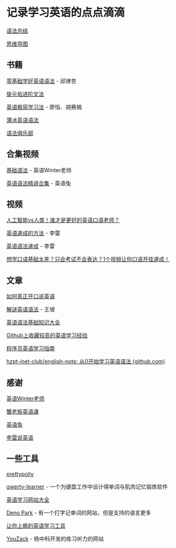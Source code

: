 # 记录学习英语的点点滴滴

[语法总结](/grammar.md)

[思维导图](https://www.zhixi.com/view/68f20a62)

## 书籍

[零基础学好英语语法](https://weread.qq.com/web/bookDetail/732328b0718995a47324961) - 邱律苍

[旋元佑进阶文法](https://grammar.codeyu.com/)

[英语极简学习法](https://weread.qq.com/web/bookDetail/b7732720813ab7b49g0185f7) - 廖恒、胡赛楠

[薄冰英语语法](https://oldwestenglish.github.io/grammar/#/)

[语法俱乐部](https://llwslc.github.io/grammar-club/content/Introduction.html)

## 合集视频

[基础语法](https://space.bilibili.com/1122933332/channel/collectiondetail?sid=421466) - 英语Winter老师

[英语语法精讲合集](https://www.bilibili.com/video/BV1XY411J7aG/) - 英语兔

## 视频

[人工智能vs人类！谁才是更好的英语口语老师？](https://www.bilibili.com/video/BV1su4y1B7Hq)

[英语速成的方法](https://www.bilibili.com/video/BV17B4y127aT) - 李雷

[英语语法速成](https://www.bilibili.com/video/BV1Z5411V7d) - 李雷

[想学口语基础太差？只会考试不会表达？1个视频让你口语开挂速成！](https://www.bilibili.com/video/BV1Xu4y1H79i)

## 文章

[如何真正开口说英语](https://siri.ink/blog/how_to_learn_english/)

[解谜英语语法](http://www.yinwang.org/blog-cn/2018/11/23/grammar) - 王垠

[英语语法基础知识大全](https://zhuanlan.zhihu.com/p/400448345)

[Github上收藏较高的英语学习经验](https://byoungd.github.io/English-level-up-tips/#/)

[程序员英语学习指南](https://icodeit.org/2020/05/how-to-learn-english/)

[hzpt-inet-club/english-note: 从0开始学习英语语法 (github.com)](https://github.com/hzpt-inet-club/english-note)

## 感谢

[英语Winter老师](https://space.bilibili.com/1122933332)

[蟹老板英语课](https://space.bilibili.com/1421174868/)

[英语兔](https://space.bilibili.com/483162496)

[李雷说英语](https://space.bilibili.com/107563581)

## 一些工具

[prettypolly](https://www.prettypolly.app/)

[qwerty-learner](https://qwerty.kaiyi.cool/) - 一个为键盘工作中设计得单词与肌肉记忆锻炼软件

[英语学习网站大全](https://www.yywz123.com/)

[Deno Park](https://denopark.com/) - 有一个打字记单词的网站，但是支持的语言更多

[让你上瘾的英语学习工具](https://earthworm.cuixueshe.com/)

[YouZack](https://www.youzack.com/) - 杨中科开发的练习听力的网站

